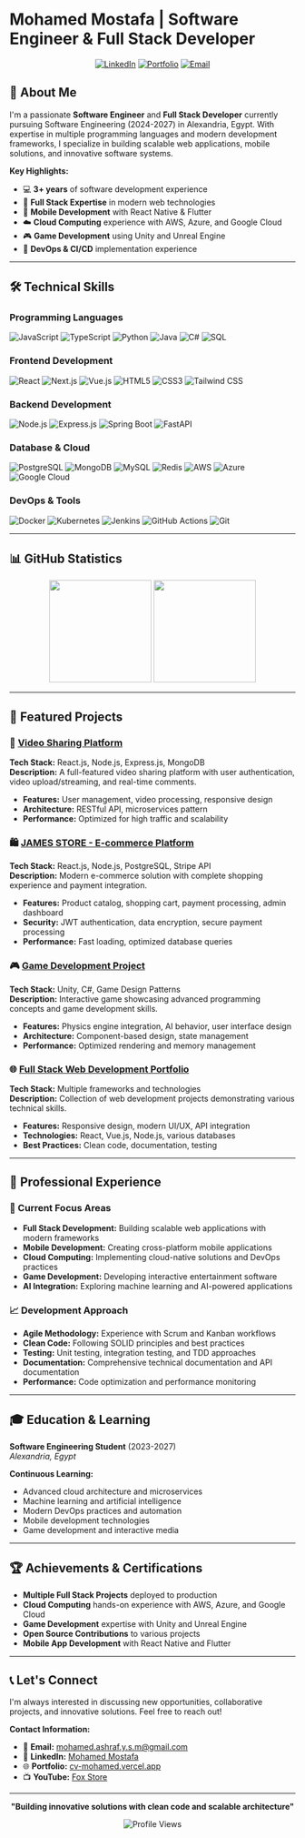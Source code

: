# Mohamed Mostafa | Software Engineer & Full Stack Developer

<div align="center">
  
[![LinkedIn](https://img.shields.io/badge/-LinkedIn-0A66C2?style=for-the-badge&logo=linkedin&logoColor=white)](https://www.linkedin.com/in/mohamed-mostafa-ab38aa317)
[![Portfolio](https://img.shields.io/badge/-Portfolio-000000?style=for-the-badge&logo=safari&logoColor=white)](https://cv-mohamed.vercel.app/)
[![Email](https://img.shields.io/badge/-Email-EA4335?style=for-the-badge&logo=gmail&logoColor=white)](mailto:mohamed.ashraf.y.s.m@gmail.com)

</div>

## 👋 About Me

I'm a passionate **Software Engineer** and **Full Stack Developer** currently pursuing Software Engineering (2024-2027) in Alexandria, Egypt. With expertise in multiple programming languages and modern development frameworks, I specialize in building scalable web applications, mobile solutions, and innovative software systems.

**Key Highlights:**
- 💻 **3+ years** of software development experience
- 🎯 **Full Stack Expertise** in modern web technologies
- 📱 **Mobile Development** with React Native & Flutter
- ☁️ **Cloud Computing** experience with AWS, Azure, and Google Cloud
- 🎮 **Game Development** using Unity and Unreal Engine
- 🚀 **DevOps & CI/CD** implementation experience

---

## 🛠️ Technical Skills

### Programming Languages
![JavaScript](https://img.shields.io/badge/-JavaScript-F7DF1E?style=flat-square&logo=javascript&logoColor=black)
![TypeScript](https://img.shields.io/badge/-TypeScript-3178C6?style=flat-square&logo=typescript&logoColor=white)
![Python](https://img.shields.io/badge/-Python-3776AB?style=flat-square&logo=python&logoColor=white)
![Java](https://img.shields.io/badge/-Java-007396?style=flat-square&logo=java&logoColor=white)
![C#](https://img.shields.io/badge/-C%23-239120?style=flat-square&logo=csharp&logoColor=white)
![SQL](https://img.shields.io/badge/-SQL-4479A1?style=flat-square&logo=postgresql&logoColor=white)

### Frontend Development
![React](https://img.shields.io/badge/-React-61DAFB?style=flat-square&logo=react&logoColor=black)
![Next.js](https://img.shields.io/badge/-Next.js-000000?style=flat-square&logo=nextdotjs&logoColor=white)
![Vue.js](https://img.shields.io/badge/-Vue.js-4FC08D?style=flat-square&logo=vuedotjs&logoColor=white)
![HTML5](https://img.shields.io/badge/-HTML5-E34F26?style=flat-square&logo=html5&logoColor=white)
![CSS3](https://img.shields.io/badge/-CSS3-1572B6?style=flat-square&logo=css3&logoColor=white)
![Tailwind CSS](https://img.shields.io/badge/-Tailwind%20CSS-38B2AC?style=flat-square&logo=tailwind-css&logoColor=white)

### Backend Development
![Node.js](https://img.shields.io/badge/-Node.js-339933?style=flat-square&logo=nodedotjs&logoColor=white)
![Express.js](https://img.shields.io/badge/-Express.js-000000?style=flat-square&logo=express&logoColor=white)
![Spring Boot](https://img.shields.io/badge/-Spring%20Boot-6DB33F?style=flat-square&logo=springboot&logoColor=white)
![FastAPI](https://img.shields.io/badge/-FastAPI-009688?style=flat-square&logo=fastapi&logoColor=white)

### Database & Cloud
![PostgreSQL](https://img.shields.io/badge/-PostgreSQL-336791?style=flat-square&logo=postgresql&logoColor=white)
![MongoDB](https://img.shields.io/badge/-MongoDB-47A248?style=flat-square&logo=mongodb&logoColor=white)
![MySQL](https://img.shields.io/badge/-MySQL-4479A1?style=flat-square&logo=mysql&logoColor=white)
![Redis](https://img.shields.io/badge/-Redis-DC382D?style=flat-square&logo=redis&logoColor=white)
![AWS](https://img.shields.io/badge/-AWS-232F3E?style=flat-square&logo=amazonaws&logoColor=white)
![Azure](https://img.shields.io/badge/-Azure-0078D4?style=flat-square&logo=microsoftazure&logoColor=white)
![Google Cloud](https://img.shields.io/badge/-Google%20Cloud-4285F4?style=flat-square&logo=googlecloud&logoColor=white)

### DevOps & Tools
![Docker](https://img.shields.io/badge/-Docker-2496ED?style=flat-square&logo=docker&logoColor=white)
![Kubernetes](https://img.shields.io/badge/-Kubernetes-326CE5?style=flat-square&logo=kubernetes&logoColor=white)
![Jenkins](https://img.shields.io/badge/-Jenkins-D24939?style=flat-square&logo=jenkins&logoColor=white)
![GitHub Actions](https://img.shields.io/badge/-GitHub%20Actions-2088FF?style=flat-square&logo=githubactions&logoColor=white)
![Git](https://img.shields.io/badge/-Git-F05032?style=flat-square&logo=git&logoColor=white)

---

## 📊 GitHub Statistics

<div align="center">
  
<img height="180em" src="https://github-readme-stats.vercel.app/api?username=M-A-Yakout&show_icons=true&theme=default&include_all_commits=true&count_private=true&hide_border=true"/>
<img height="180em" src="https://github-readme-stats.vercel.app/api/top-langs/?username=M-A-Yakout&layout=compact&theme=default&hide_border=true"/>

</div>

---

## 🚀 Featured Projects

### 🎥 [Video Sharing Platform](https://github.com/M-A-Yakout/website-Video-Sharing-Platform)
**Tech Stack:** React.js, Node.js, Express.js, MongoDB  
**Description:** A full-featured video sharing platform with user authentication, video upload/streaming, and real-time comments.
- **Features:** User management, video processing, responsive design
- **Architecture:** RESTful API, microservices pattern
- **Performance:** Optimized for high traffic and scalability

### 🛍️ [JAMES STORE - E-commerce Platform](https://github.com/M-A-Yakout/JAMES-STORE)
**Tech Stack:** React.js, Node.js, PostgreSQL, Stripe API  
**Description:** Modern e-commerce solution with complete shopping experience and payment integration.
- **Features:** Product catalog, shopping cart, payment processing, admin dashboard
- **Security:** JWT authentication, data encryption, secure payment processing
- **Performance:** Fast loading, optimized database queries

### 🎮 [Game Development Project](https://github.com/M-A-Yakout/GAME)
**Tech Stack:** Unity, C#, Game Design Patterns  
**Description:** Interactive game showcasing advanced programming concepts and game development skills.
- **Features:** Physics engine integration, AI behavior, user interface design
- **Architecture:** Component-based design, state management
- **Performance:** Optimized rendering and memory management

### 🌐 [Full Stack Web Development Portfolio](https://github.com/M-A-Yakout/-ALLPractical-work-WEB)
**Tech Stack:** Multiple frameworks and technologies  
**Description:** Collection of web development projects demonstrating various technical skills.
- **Features:** Responsive design, modern UI/UX, API integration
- **Technologies:** React, Vue.js, Node.js, various databases
- **Best Practices:** Clean code, documentation, testing

---

## 💼 Professional Experience

### 🔧 Current Focus Areas
- **Full Stack Development:** Building scalable web applications with modern frameworks
- **Mobile Development:** Creating cross-platform mobile applications
- **Cloud Computing:** Implementing cloud-native solutions and DevOps practices
- **Game Development:** Developing interactive entertainment software
- **AI Integration:** Exploring machine learning and AI-powered applications

### 📈 Development Approach
- **Agile Methodology:** Experience with Scrum and Kanban workflows
- **Clean Code:** Following SOLID principles and best practices
- **Testing:** Unit testing, integration testing, and TDD approaches
- **Documentation:** Comprehensive technical documentation and API documentation
- **Performance:** Code optimization and performance monitoring

---

## 🎓 Education & Learning

**Software Engineering Student** (2023-2027)  
*Alexandria, Egypt*

**Continuous Learning:**
- Advanced cloud architecture and microservices
- Machine learning and artificial intelligence
- Modern DevOps practices and automation
- Mobile development technologies
- Game development and interactive media

---

## 🏆 Achievements & Certifications

- **Multiple Full Stack Projects** deployed to production
- **Cloud Computing** hands-on experience with AWS, Azure, and Google Cloud
- **Game Development** expertise with Unity and Unreal Engine
- **Open Source Contributions** to various projects
- **Mobile App Development** with React Native and Flutter

---

## 📞 Let's Connect

I'm always interested in discussing new opportunities, collaborative projects, and innovative solutions. Feel free to reach out!

**Contact Information:**
- 📧 **Email:** mohamed.ashraf.y.s.m@gmail.com
- 💼 **LinkedIn:** [Mohamed Mostafa](https://www.linkedin.com/in/mohamed-mostafa-ab38aa317)
- 🌐 **Portfolio:** [cv-mohamed.vercel.app](https://cv-mohamed.vercel.app/)
- 📺 **YouTube:** [Fox Store](https://www.youtube.com/@Fox_Store722)

---

<div align="center">
  
**"Building innovative solutions with clean code and scalable architecture"**

![Profile Views](https://komarev.com/ghpvc/?username=M-A-Yakout&color=blue&style=flat-square)

</div>
